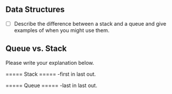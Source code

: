 ## Data Structures
* [ ] Describe the difference between a stack and a queue and give examples of when you might use them.

## Queue vs. Stack
Please write your explanation below.




===== Stack =====
-first in last out.



===== Queue =====
-last in last out.
